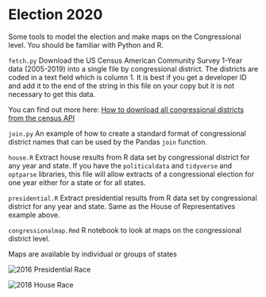 # Election 2020

Some tools to model the election and make maps on the Congressional
level.  You should be familiar with Python and R.

`fetch.py` Download the US Census American Community Survey 1-Year
data (2005-2019) into a single file by congressional district.  The
districts are coded in a text field which is column 1.  It is best
if you get a developer ID and add it to the end of the string in this
file on your copy but it is not necessary to get this data.

You can find out more here: [How to download all congressional districts from
the census API](https://www2.census.gov/data/api-documentation/how-to-download-all-congressional-districts-from-the-census-api.pdf?)

`join.py` An example of how to create a standard format of congressional
district names that can be used by the Pandas `join` function.

`house.R` Extract house results from R data set by congressional
district for any year and state.  If you have the `politicaldata` and
`tidyverse` and `optparse` libraries, this file will allow
extracts of a congressional election for one year either for a state
or for all states.

`presidential.R` Extract presidential results from R data set by
congressional district for any year and state.  Same as the House of Representatives
example above.

`congressionalmap.Rmd` R notebook to look at maps on the congressional
district level.

Maps are available by individual or groups of states

![2016 Presidential Race](https://github.com/sneakerfish/election2020/blob/master/2016.presidential.png?raw=true)

![2018 House Race](https://github.com/sneakerfish/election2020/blob/master/2016.house.png?raw=true)
